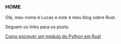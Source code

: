 ### HOME

Olá, meu nome é Lucas e este é meu blog sobre Rust.

Seguem os links para os posts:


[Como escrever um módulo do Python em Rust](https://lucascr91.github.io/crustacea/rust2pythonmodule)

